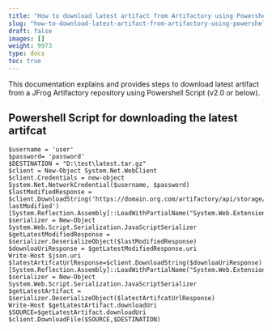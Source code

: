 ```yaml
---
title: "How to download latest artifact from Artifactory using Powershell script (v2.0 or below)?"
slug: "how-to-download-latest-artifact-from-artifactory-using-powershell-script-v20-or-below"
draft: false
images: []
weight: 9973
type: docs
toc: true
---
```


This documentation explains and provides steps to download latest artifact from a JFrog Artifactory repository using Powershell Script (v2.0 or below).


## Powershell Script for downloading the latest artifcat
    $username = 'user'
    $password= 'password'
    $DESTINATION = "D:\test\latest.tar.gz"
    $client = New-Object System.Net.WebClient
    $client.Credentials = new-object System.Net.NetworkCredential($username, $password)
    $lastModifiedResponse = $client.DownloadString('https://domain.org.com/artifactory/api/storage/FOLDER/repo/?lastModified')
    [System.Reflection.Assembly]::LoadWithPartialName("System.Web.Extensions")
    $serializer = New-Object System.Web.Script.Serialization.JavaScriptSerializer
    $getLatestModifiedResponse = $serializer.DeserializeObject($lastModifiedResponse) 
    $downloaUriResponse = $getLatestModifiedResponse.uri
    Write-Host $json.uri
    $latestArtifcatUrlResponse=$client.DownloadString($downloaUriResponse)
    [System.Reflection.Assembly]::LoadWithPartialName("System.Web.Extensions")
    $serializer = New-Object System.Web.Script.Serialization.JavaScriptSerializer
    $getLatestArtifact = $serializer.DeserializeObject($latestArtifcatUrlResponse) 
    Write-Host $getLatestArtifact.downloadUri
    $SOURCE=$getLatestArtifact.downloadUri
    $client.DownloadFile($SOURCE,$DESTINATION)



